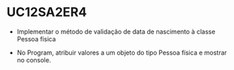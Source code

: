 # UC12SA2ER4
- Implementar o método de validação de data de nascimento à classe Pessoa física

- No Program, atribuir valores a um objeto do tipo Pessoa física e mostrar no console.


 
